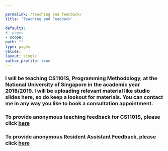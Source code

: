 ```yaml
---

permalink: /teaching and feedback/
title: "Teaching and Feedback"

defaults:
# _pages
- scope:
path: ""
type: pages
values:
layout: single
author_profile: true
---
```



### I will be teaching CS1101S, Programming Methodology, at the National University of Singapore in the academic year 2018/2019. I will be uploading relevant material like studio slides here, so do keep a lookout for materials. You can contact me in any way you like to book a consultation appointment. 

### To provide anonymous teaching feedback for CS1101S, please click [here](https://goo.gl/forms/afdrKWot6epnnUI33)

### To provide anonymous Resident Assistant Feedback, please click [here](https://goo.gl/forms/O0JTFlykE3UMi0Pb2)




